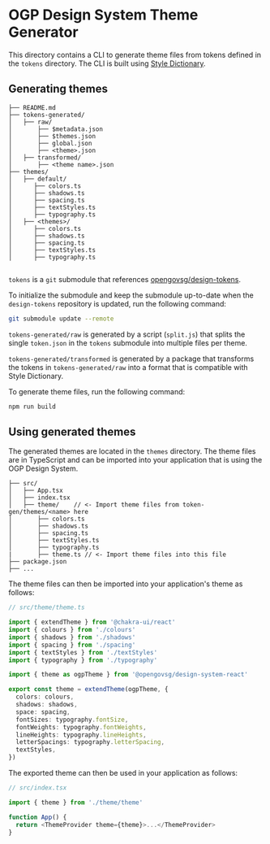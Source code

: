 # OGP Design System Theme Generator

This directory contains a CLI to generate theme files from tokens defined in the `tokens` directory.
The CLI is built using [Style Dictionary](https://amzn.github.io/style-dictionary/#/).

## Generating themes

```
├── README.md
├── tokens-generated/
│   ├── raw/
│       ├── $metadata.json
│       ├── $themes.json
│       ├── global.json
│       ├── <theme>.json
│   ├── transformed/
│       ├── <theme name>.json
├── themes/
│   ├── default/
│      ├── colors.ts
│      ├── shadows.ts
│      ├── spacing.ts
│      ├── textStyles.ts
│      ├── typography.ts
│   ├── <themes>/
│      ├── colors.ts
│      ├── shadows.ts
│      ├── spacing.ts
│      ├── textStyles.ts
│      ├── typography.ts


```

`tokens` is a `git` submodule that references [opengovsg/design-tokens](https://github.com/opengovsg/design-tokens).

To initialize the submodule and keep the submodule up-to-date when the `design-tokens` repository is updated, run the following command:

```bash
git submodule update --remote
```

`tokens-generated/raw` is generated by a script (`split.js`) that splits the single `token.json` in the `tokens` submodule into multiple files per theme.

`tokens-generated/transformed` is generated by a package that transforms the tokens in `tokens-generated/raw` into a format that is compatible with Style Dictionary.

To generate theme files, run the following command:

```bash
npm run build
```

## Using generated themes

The generated themes are located in the `themes` directory. The theme files are in TypeScript and can be imported into your application that is using the OGP Design System.

```
├── src/
│   ├── App.tsx
│   ├── index.tsx
│   ├── theme/    // <- Import theme files from token-gen/themes/<name> here
│       ├── colors.ts
│       ├── shadows.ts
│       ├── spacing.ts
│       ├── textStyles.ts
│       ├── typography.ts
|       ├── theme.ts // <- Import theme files into this file
├── package.json
├── ...
```

The theme files can then be imported into your application's theme as follows:

```typescript
// src/theme/theme.ts

import { extendTheme } from '@chakra-ui/react'
import { colours } from './colours'
import { shadows } from './shadows'
import { spacing } from './spacing'
import { textStyles } from './textStyles'
import { typography } from './typography'

import { theme as ogpTheme } from '@opengovsg/design-system-react'

export const theme = extendTheme(ogpTheme, {
  colors: colours,
  shadows: shadows,
  space: spacing,
  fontSizes: typography.fontSize,
  fontWeights: typography.fontWeights,
  lineHeights: typography.lineHeights,
  letterSpacings: typography.letterSpacing,
  textStyles,
})
```

The exported theme can then be used in your application as follows:

```typescript
// src/index.tsx

import { theme } from './theme/theme'

function App() {
  return <ThemeProvider theme={theme}>...</ThemeProvider>
}
```
